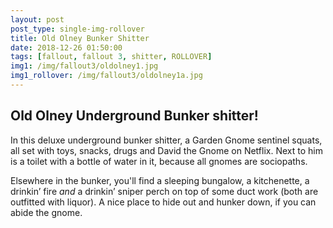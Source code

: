 ```yaml
---
layout: post
post_type: single-img-rollover
title: Old Olney Bunker Shitter
date: 2018-12-26 01:50:00
tags: [fallout, fallout 3, shitter, ROLLOVER]
img1: /img/fallout3/oldolney1.jpg
img1_rollover: /img/fallout3/oldolney1a.jpg
---
```

## Old Olney Underground Bunker shitter!

In this deluxe underground bunker shitter, a Garden Gnome sentinel squats, all set with toys, snacks, drugs and David the Gnome on Netflix. Next to him is a toilet with a bottle of water in it, because all gnomes are sociopaths.

Elsewhere in the bunker, you'll find a sleeping bungalow, a kitchenette, a drinkin’ fire *and* a drinkin’ sniper perch on top of some duct work (both are outfitted with liquor). A nice place to hide out and hunker down, if you can abide the gnome.
